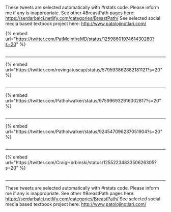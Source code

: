 

These tweets are selected automatically with #rstats code. Please inform me if any is inappropriate.
See other #BreastPath pages here: https://serdarbalci.netlify.com/categories/BreastPath/ 
See selected social media based textbook project here: http://www.patolojinotlari.com/

{% embed url="https://twitter.com/PatMcIntireMD/status/1259860197461430280?s=20" %}<br>
<br>
<hr>
{% embed url="https://twitter.com/rovingatuscap/status/579593862882181121?s=20" %}<br>
<br>
<hr>
{% embed url="https://twitter.com/Patholwalker/status/975996932916002817?s=20" %}<br>
<br>
<hr>
{% embed url="https://twitter.com/Patholwalker/status/924547096237051904?s=20" %}<br>
<br>
<hr>
{% embed url="https://twitter.com/CraigHorbinski/status/1255223483350626305?s=20" %}<br>
<br>
<hr>


These tweets are selected automatically with #rstats code. Please inform me if any is inappropriate.
See other #BreastPath pages here: https://serdarbalci.netlify.com/categories/BreastPath/ 
See selected social media based textbook project here: http://www.patolojinotlari.com/
